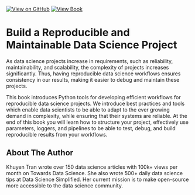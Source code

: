 [![View on GitHub](https://img.shields.io/badge/GitHub-View_on_GitHub-blue?logo=GitHub)](https://github.com/khuyentran1401/reproducible-data-science) [![View Book](https://img.shields.io/badge/Book-View%20Book-red?style=plastic&logo=book)](https://khuyentran1401.github.io/reproducible-data-science)
# Build a Reproducible and Maintainable Data Science Project

As data science projects increase in requirements, such as reliability, maintainability, and scalability, the complexity of projects increases significantly. Thus, having reproducible data science workflows ensures consistency in our results, making it easier to debug and maintain these projects. 

This book introduces Python tools for developing efficient workflows for reproducible data science projects. We introduce best practices and tools which enable data scientists to be able to adapt to the ever growing demand in complexity, while ensuring that their systems are reliable. At the end of this book you will learn how to structure your project, effectively use parameters, loggers, and pipelines to be able to test, debug, and build reproducible results from your workflows.

## About The Author
Khuyen Tran wrote over 150 data science articles with 100k+ views per month on Towards Data Science. She also wrote 500+ daily data science tips at Data Science Simplified. Her current mission is to make open-source more accessible to the data science community.

